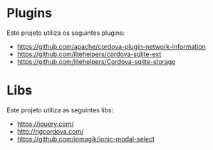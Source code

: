 # Plugins
Este projeto utiliza os seguintes plugins:

* https://github.com/apache/cordova-plugin-network-information
* https://github.com/litehelpers/cordova-sqlite-ext
* https://github.com/litehelpers/Cordova-sqlite-storage

# Libs
Este projeto utiliza as seguintes libs:

* https://jquery.com/
* http://ngcordova.com/
* https://github.com/inmagik/ionic-modal-select